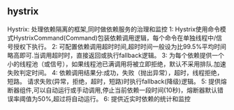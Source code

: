 ## hystrix
Hystrix: 处理依赖隔离的框架,同时做依赖服务的治理和监控
1: Hystrix使用命令模式HystrixCommand(Command)包装依赖调用逻辑，每个命令在单独线程中/信号授权下执行。
2: 可配置依赖调用超时时间,超时时间一般设为比99.5%平均时间略高即可.当调用超时时，直接返回或执行fallback逻辑。
3: 为每个依赖提供一个小的线程池（或信号），如果线程池已满调用将被立即拒绝，默认不采用排队.加速失败判定时间。
4: 依赖调用结果分:成功，失败（抛出异常），超时，线程拒绝，短路。 请求失败(异常，拒绝，超时，短路)时执行fallback(降级)逻辑。
5: 提供熔断器组件,可以自动运行或手动调用,停止当前依赖一段时间(10秒)，熔断器默认错误率阈值为50%,超过将自动运行。
6: 提供近实时依赖的统计和监控